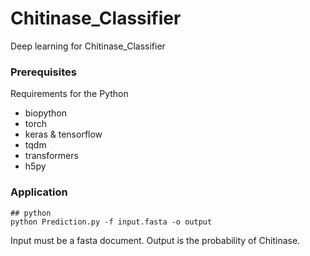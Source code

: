 # Chitinase_Classifier
Deep learning for Chitinase_Classifier

### Prerequisites

Requirements for the Python
- biopython
- torch
- keras & tensorflow
- tqdm
- transformers
- h5py

### Application

    ## python
    python Prediction.py -f input.fasta -o output

Input must be a fasta document. Output is the probability of Chitinase. 
